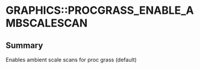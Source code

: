 # GRAPHICS::PROCGRASS_ENABLE_AMBSCALESCAN

## Summary
Enables ambient scale scans for proc grass (default)